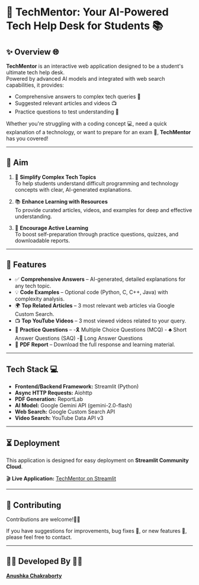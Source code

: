 # 📝 TechMentor: Your AI-Powered Tech Help Desk for Students 📚

## ✨ Overview 🌐

**TechMentor** is an interactive web application designed to be a student's ultimate tech help desk.  
Powered by advanced AI models and integrated with web search capabilities, it provides:

- Comprehensive answers to complex tech queries 🤖  
- Suggested relevant articles and videos 📺  
- Practice questions to test understanding 🧠  

Whether you're struggling with a coding concept 💻, need a quick explanation of a technology, or want to prepare for an exam 🎯, **TechMentor** has you covered!

---
## 🎯 Aim

1. 💬 **Simplify Complex Tech Topics**  
   To help students understand difficult programming and technology concepts with clear, AI-generated explanations.

2. 📚 **Enhance Learning with Resources**  
   To provide curated articles, videos, and examples for deep and effective understanding.

3. 🧠 **Encourage Active Learning**  
   To boost self-preparation through practice questions, quizzes, and downloadable reports.
 --- 
 
## 🚀 Features 

- ✅ **Comprehensive Answers** – AI-generated, detailed explanations for any tech topic.
- 💡 **Code Examples** – Optional code (Python, C, C++, Java) with complexity analysis.
- 🌍 **Top Related Articles** – 3 most relevant web articles via Google Custom Search.
- 📺 **Top YouTube Videos** – 3 most viewed videos related to your query.
- 📝 **Practice Questions** –
            -🎗 Multiple Choice Questions (MCQ)
            - ♣ Short Answer Questions (SAQ)
            -📒 Long Answer Questions
- 📄 **PDF Report** – Download the full response and learning material.


---

##  Tech Stack 💻

- **Frontend/Backend Framework:** Streamlit (Python)  
- **Async HTTP Requests:** Aiohttp  
- **PDF Generation:** ReportLab  
- **AI Model:** Google Gemini API (gemini-2.0-flash)  
- **Web Search:** Google Custom Search API  
- **Video Search:** YouTube Data API v3

---
##  ⏳ Deployment 

This application is designed for easy deployment on **Streamlit Community Cloud**.

🎬 **Live Application:** [TechMentor on Streamlit](https://tech-mentor-app-k8szevckmur245i22lc4b2.streamlit.app/)


---

## 🤝 Contributing 

Contributions are welcome!🫶🏻

If you have suggestions for improvements, bug fixes 🐞, or new features 🌟, please feel free to contact.

---

## 🧑‍💻 Developed By 👩‍💻

[**Anushka Chakraborty**](https://www.linkedin.com/in/anushka-chakraborty-006881311/)
